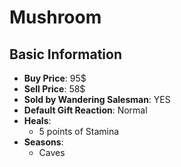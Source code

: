 # Mushroom

## Basic Information

- **Buy Price**: 95$
- **Sell Price**: 58$
- **Sold by Wandering Salesman**: YES
- **Default Gift Reaction**: Normal
- **Heals**:
  - 5 points of Stamina
- **Seasons**:
  - Caves